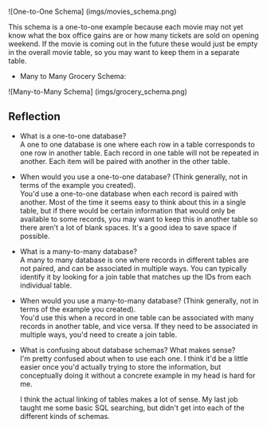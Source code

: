 ![One-to-One Schema] (imgs/movies_schema.png)  

This schema is a one-to-one example because each movie may not yet know what the box office gains are or how many tickets are sold on opening weekend. If the movie is coming out in the future these would just be empty in the overall movie table, so you may want to keep them in a separate table.   

* Many to Many Grocery Schema:  

![Many-to-Many Schema] (imgs/grocery_schema.png)   

## Reflection  

* What is a one-to-one database?  
	A one to one database is one where each row in a table corresponds to one row in another table. Each record in one table will not be repeated in another. Each item will be paired with another in the other table. 

* When would you use a one-to-one database? (Think generally, not in terms of the example you created).  
	You'd use a one-to-one database when each record is paired with another. Most of the time it seems easy to think about this in a single table, but if there would be certain information that would only be available to some records, you may want to keep this in another table so there aren't a lot of blank spaces. It's a good idea to save space if possible. 

* What is a many-to-many database?  
	A many to many database is one where records in different tables are not paired, and can be associated in multiple ways. You can typically identify it by looking for a join table that matches up the IDs from each individual table. 

* When would you use a many-to-many database? (Think generally, not in terms of the example you created).  
	You'd use this when a record in one table can be associated with many records in another table, and vice versa. If they need to be associated in multiple ways, you'd need to create a join table. 

* What is confusing about database schemas? What makes sense?  
	I'm pretty confused about when to use each one. I think it'd be a little easier once you'd actually trying to store the information, but conceptually doing it without a concrete example in my head is hard for me. 

	I think the actual linking of tables makes a lot of sense. My last job taught me some basic SQL searching, but didn't get into each of the different kinds of schemas. 



